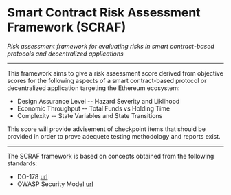 # Smart Contract Risk Assessment Framework (SCRAF)
*Risk assessment framework for evaluating risks in smart contract-based protocols and decentralized applications*

----

This framework aims to give a risk assessment score derived from objective scores for the following aspects of a smart contract-based protocol or decentralized application targeting the Ethereum ecosystem:
* Design Assurance Level -- Hazard Severity and Liklihood
* Economic Throughput -- Total Funds vs Holding Time
* Complexity -- State Variables and State Transitions

This score will provide advisement of checkpoint items that should be provided in order to prove adequete testing methodology and reports exist.

----

The SCRAF framework is based on concepts obtained from the following standards:
* DO-178 [url]()
* OWASP Security Model [url]()
